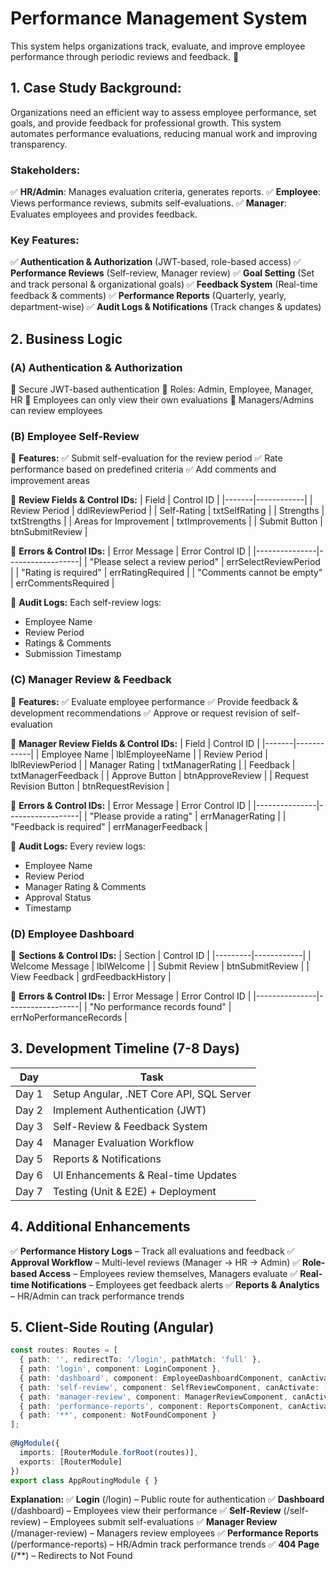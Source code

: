 # Performance Management System
 
This system helps organizations track, evaluate, and improve employee performance through periodic reviews and feedback. 🚀
 
## 1. Case Study Background:
 
Organizations need an efficient way to assess employee performance, set goals, and provide feedback for professional growth. This system automates performance evaluations, reducing manual work and improving transparency.
 
### Stakeholders:
✅ **HR/Admin**: Manages evaluation criteria, generates reports.
✅ **Employee**: Views performance reviews, submits self-evaluations.
✅ **Manager**: Evaluates employees and provides feedback.
 
### Key Features:
✅ **Authentication & Authorization** (JWT-based, role-based access)
✅ **Performance Reviews** (Self-review, Manager review)
✅ **Goal Setting** (Set and track personal & organizational goals)
✅ **Feedback System** (Real-time feedback & comments)
✅ **Performance Reports** (Quarterly, yearly, department-wise)
✅ **Audit Logs & Notifications** (Track changes & updates)
 
## 2. Business Logic
 
### (A) Authentication & Authorization
🔹 Secure JWT-based authentication
🔹 Roles: Admin, Employee, Manager, HR
🔹 Employees can only view their own evaluations
🔹 Managers/Admins can review employees
 
### (B) Employee Self-Review
📌 **Features:**
✅ Submit self-evaluation for the review period
✅ Rate performance based on predefined criteria
✅ Add comments and improvement areas
 
📌 **Review Fields & Control IDs:**
| Field | Control ID |
|-------|------------|
| Review Period | ddlReviewPeriod |
| Self-Rating | txtSelfRating |
| Strengths | txtStrengths |
| Areas for Improvement | txtImprovements |
| Submit Button | btnSubmitReview |
 
📌 **Errors & Control IDs:**
| Error Message | Error Control ID |
|---------------|------------------|
| "Please select a review period" | errSelectReviewPeriod |
| "Rating is required" | errRatingRequired |
| "Comments cannot be empty" | errCommentsRequired |
 
📌 **Audit Logs:**
Each self-review logs:
- Employee Name
- Review Period
- Ratings & Comments
- Submission Timestamp
 
### (C) Manager Review & Feedback
📌 **Features:**
✅ Evaluate employee performance
✅ Provide feedback & development recommendations
✅ Approve or request revision of self-evaluation
 
📌 **Manager Review Fields & Control IDs:**
| Field | Control ID |
|-------|------------|
| Employee Name | lblEmployeeName |
| Review Period | lblReviewPeriod |
| Manager Rating | txtManagerRating |
| Feedback | txtManagerFeedback |
| Approve Button | btnApproveReview |
| Request Revision Button | btnRequestRevision |
 
📌 **Errors & Control IDs:**
| Error Message | Error Control ID |
|---------------|------------------|
| "Please provide a rating" | errManagerRating |
| "Feedback is required" | errManagerFeedback |
 
📌 **Audit Logs:**
Every review logs:
- Employee Name
- Review Period
- Manager Rating & Comments
- Approval Status
- Timestamp
 
### (D) Employee Dashboard
📌 **Sections & Control IDs:**
| Section | Control ID |
|---------|------------|
| Welcome Message | lblWelcome |
| Submit Review | btnSubmitReview |
| View Feedback | grdFeedbackHistory |
 
📌 **Errors & Control IDs:**
| Error Message | Error Control ID |
|---------------|------------------|
| "No performance records found" | errNoPerformanceRecords |
 
## 3. Development Timeline (7-8 Days)
 
| Day | Task |
|-----|------|
| Day 1 | Setup Angular, .NET Core API, SQL Server |
| Day 2 | Implement Authentication (JWT) |
| Day 3 | Self-Review & Feedback System |
| Day 4 | Manager Evaluation Workflow |
| Day 5 | Reports & Notifications |
| Day 6 | UI Enhancements & Real-time Updates |
| Day 7 | Testing (Unit & E2E) + Deployment |
 
## 4. Additional Enhancements
✅ **Performance History Logs** – Track all evaluations and feedback
✅ **Approval Workflow** – Multi-level reviews (Manager → HR → Admin)
✅ **Role-based Access** – Employees review themselves, Managers evaluate
✅ **Real-time Notifications** – Employees get feedback alerts
✅ **Reports & Analytics** – HR/Admin can track performance trends
 
## 5. Client-Side Routing (Angular)
 
```typescript
const routes: Routes = [
  { path: '', redirectTo: '/login', pathMatch: 'full' },
  { path: 'login', component: LoginComponent },
  { path: 'dashboard', component: EmployeeDashboardComponent, canActivate: [AuthGuard] },
  { path: 'self-review', component: SelfReviewComponent, canActivate: [AuthGuard] },
  { path: 'manager-review', component: ManagerReviewComponent, canActivate: [AuthGuard, ManagerGuard] },
  { path: 'performance-reports', component: ReportsComponent, canActivate: [AuthGuard, AdminGuard] },
  { path: '**', component: NotFoundComponent }
];
 
@NgModule({
  imports: [RouterModule.forRoot(routes)],
  exports: [RouterModule]
})
export class AppRoutingModule { }
```
 
**Explanation:**
✅ **Login** (/login) – Public route for authentication
✅ **Dashboard** (/dashboard) – Employees view their performance
✅ **Self-Review** (/self-review) – Employees submit self-evaluations
✅ **Manager Review** (/manager-review) – Managers review employees
✅ **Performance Reports** (/performance-reports) – HR/Admin track performance trends
✅ **404 Page** (/**) – Redirects to Not Found